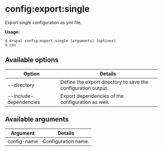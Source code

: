 # config:export:single
Export single configuration as yml file.

**Usage:**
```
$ drupal config:export:single [arguments] [options] 
$ ces  
```

## Available options
Option | Details
-------|-------------
--directory | Define the export directory to save the configuration output.
--include-dependencies | Export dependencies of the configuration as well.

## Available arguments
Argument | Details
---------|-------------
config-name | Configuration name.
